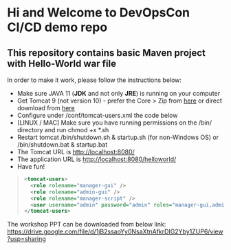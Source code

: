 # Hi and Welcome to DevOpsCon CI/CD demo repo
## This repository contains basic Maven project with Hello-World war file 
In order to make it work, please follow the instructions below: 

<ul>
  <li>Make sure JAVA 11 (<b>JDK</b> and not only <b>JRE</b>) is running on your computer</li>
  <li>Get Tomcat 9 (not version 10) - prefer the Core > Zip from <a href=https://tomcat.apache.org/download-90.cgi target=new>here</a> or direct download from <a href=https://dlcdn.apache.org/tomcat/tomcat-9/v9.0.62/bin/apache-tomcat-9.0.62.zip target=new>here</a> </li>
  <li>Configure under <TOMCAT DIR>/conf/tomcat-users.xml the code below</li>
  <li>[LINUX / MAC] Make sure you have running permissions on the /bin/ directory and run chmod +x *.sh</li>
  <li>Restart tomcat <TOMCAT DIR>/bin/shutdown.sh & startup.sh (for non-Windows OS) or /bin/shutdown.bat & startup.bat</li>
  <li>The Tomcat URL is <a href=http://localhost:8080/>http://localhost:8080/</a></li>  
  <li>The application URL is <a href=http://localhost:8080/helloworld/>http://localhost:8080/helloworld/</a></li>  
  <li>Have fun!</li>
</ul>

 > ```xml
 > <tomcat-users>
 >   <role rolename="manager-gui" />
 >   <role rolename="admin-gui" />
 >   <role rolename="manager-script" />
 >   <user username="admin" password="admin" roles="manager-gui,admin-gui,manager-script" />
 > </tomcat-users>
 > ```

The workshop PPT can be downloaded from below link: 
https://drive.google.com/file/d/1jB2ssaoYy0NsaXtnAfkrDIG2Yby1ZUP6/view?usp=sharing

